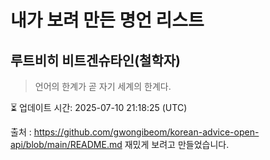 # 내가 보려 만든 명언 리스트

##  루트비히 비트겐슈타인(철학자)
> 언어의 한계가 곧 자기 세계의 한계다.


⏳ 업데이트 시간: 2025-07-10 21:18:25 (UTC)

출처 : https://github.com/gwongibeom/korean-advice-open-api/blob/main/README.md
재밌게 보려고 만들었습니다.

